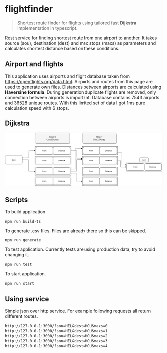 # flightfinder

> Shortest route finder for flights using tailored fast <b>Dijkstra</b> implementation in typescript.

Rest service for finding shortest route from one airport to another. It takes source (sou), destination (dest) and max stops (maxs) as parameters and calculates shortest distance based on these conditions.

## Airport and flights

This application uses airports and flight database taken from https://openflights.org/data.html. Airports and routes from this page are used to generate own files. Distances between airports are calculated using <b>Haversine formula</b>. During generation duplicate flights are removed, only connection between airports is important. Database contains 7543 airports and 36528 unique routes. With this limited set of data I got 1ms pure calculation speed with 6 stops.

## Dijkstra

![Diagram](http://github.com/okva/flightfinder/blob/master/dijdiagram.png)

## Scripts

To build application 
```shell
npm run build-ts
```

To generate .csv files. Files are already there so this can be skipped.
```shell
npm run generate
```

To test  application. Currently tests are using production data, try to avoid changing it.
```shell
npm run test
```

To start application.
```shell
npm run start
```

## Using service

Simple json over http service. For example following requests all return different routes. 

```
http://127.0.0.1:3000/?sou=HEL&dest=HOU&maxs=0
http://127.0.0.1:3000/?sou=HEL&dest=HOU&maxs=1
http://127.0.0.1:3000/?sou=HEL&dest=HOU&maxs=2
http://127.0.0.1:3000/?sou=HEL&dest=HOU&maxs=3
http://127.0.0.1:3000/?sou=HEL&dest=HOU&maxs=4
```

